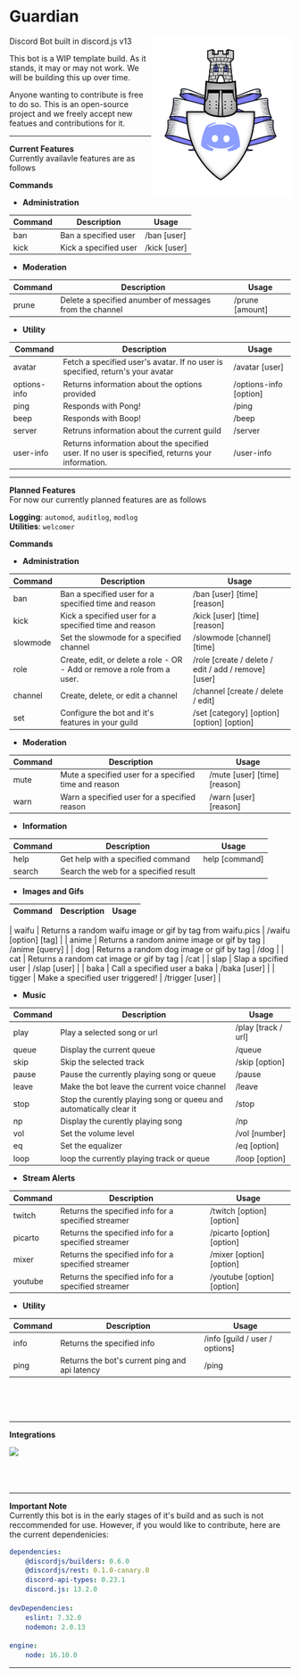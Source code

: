 # Guardian

<img align="right" width=250 src="./Guardian.png">

Discord Bot built in discord.js v13

This bot is a WIP template build. As it stands, it may or may not work. 
We will be building this up over time.

Anyone wanting to contribute is free to do so. This is an open-source project and we freely accept new featues and contributions for it.


---

**Current Features**<br />
Currently availavle features are as follows

**Commands**

 * **Administration**

| Command | Description | Usage |
| -------------- | -------------- | -------------- |
| ban | Ban a specified user | /ban [user] |
| kick | Kick a specified user  | /kick [user] |

* **Moderation**

| Command | Description | Usage |
| -------------- | -------------- | -------------- |
| prune | Delete a specified anumber of messages from the channel | /prune [amount] |

* **Utility**

| Command | Description | Usage |
| -------------- | -------------- | -------------- |
| avatar | Fetch a specified user's avatar. If no user is specified, return's your avatar| /avatar [user] |
| options-info | Returns information about the options provided | /options-info [option] |
| ping | Responds with Pong! | /ping |
| beep | Responds with Boop! | /beep |
| server | Retruns information about the current guild | /server |
| user-info | Returns information about the specified user. If no user is specified, returns your information. | /user-info |

---

**Planned Features**<br />
For now our currently planned features are as follows

**Logging**: `automod`, `auditlog`, `modlog`<br />
**Utilities**: `welcomer`

  
**Commands**

 * **Administration**

| Command | Description | Usage |
| -------------- | -------------- | -------------- |
| ban | Ban a specified user for a specified time and reason | /ban [user] [time] [reason] |
| kick | Kick a specified user for a specified time and reason | /kick [user] [time] [reason] |
| slowmode | Set the slowmode for a specified channel  | /slowmode [channel] [time] |
| role | Create, edit, or delete a role - OR - Add or remove a role from a user. | /role [create / delete / edit / add / remove] [user] |
| channel | Create, delete, or edit a channel | /channel [create / delete / edit] |
| set | Configure the bot and it's features in your guild | /set [category] [option] [option] [option] |

 * **Moderation**

| Command | Description | Usage |
| -------------- | -------------- | -------------- |
| mute | Mute a specified user for a specified time and reason  | /mute [user] [time] [reason] |
| warn | Warn a specified user for a specified reason | /warn [user] [reason] |

 * **Information**

| Command | Description | Usage |
| -------------- | -------------- | -------------- |
| help | Get help with a specified command | help [command] |
| search | Search the web for a specified result | |search [query] |

 * **Images and Gifs**

| Command | Description | Usage |
| -------------- | -------------- | -------------- |

| waifu | Returns a random waifu image or gif by tag from waifu.pics | /waifu [option] [tag] |
| anime | Returns a random anime image or gif by tag  | /anime [query] |
| dog | Returns a random dog image or gif by tag | /dog |
| cat | Returns a random cat image or gif by tag | /cat | 
| slap | Slap a spcified user | /slap [user] | 
| baka | Call a specified user a baka | /baka [user] | 
| tigger | Make a specified user triggered! | /trigger [user] |

 * **Music**

| Command | Description | Usage |
| -------------- | -------------- | -------------- |
| play | Play a selected song or url | /play [track / url] |
| queue | Display the current queue | /queue |
| skip | Skip the selected track | /skip [option] |
| pause | Pause the currently playing song or queue | /pause |
| leave | Make the bot leave the current voice channel | /leave |
| stop | Stop the curently playing song or queeu and automatically clear it | /stop |
| np | Display the curently playing song | /np |
| vol | Set the volume level | /vol [number] |
| eq | Set the equalizer | /eq [option] |
| loop | loop the currently playing track or queue | /loop [option] |

 * **Stream Alerts**

| Command | Description | Usage |
| -------------- | -------------- | -------------- |
| twitch | Returns the specified info for a specified streamer | /twitch [option] [option] |
| picarto | Returns the specified info for a specified streamer | /picarto [option] [option] |
| mixer | Returns the specified info for a specified streamer | /mixer [option] [option] |
| youtube | Returns the specified info for a specified streamer | /youtube [option] [option] |

* **Utility**

| Command | Description | Usage |
| -------------- | -------------- | -------------- |
| info | Returns the specified info | /info [guild / user / options] |
| ping | Returns the bot's current ping and api latency | /ping |


<br /><br /><br />

---

**Integrations**


<img align="left" width="250" src="https://www.fullstackpython.com/img/logos/heroku.png">
<br /><br /><br /><br />
 
---

**Important Note**<br />
Currently this bot is in the early stages of it's build and as such is not reccommended for use. However, if you would like to contribute, here are the current dependenicies:<br />

```yml
dependencies: 
    @discordjs/builders: 0.6.0
    @discordjs/rest: 0.1.0-canary.0
    discord-api-types: 0.23.1
    discord.js: 13.2.0

devDependencies:
    eslint: 7.32.0
    nodemon: 2.0.13

engine:
    node: 16.10.0
```

---
